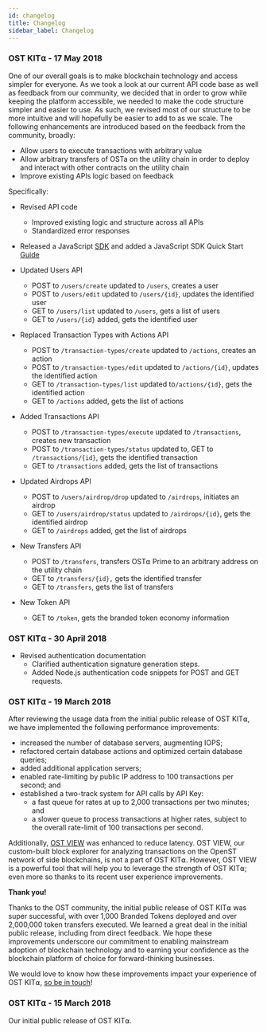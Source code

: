 ```yaml
---
id: changelog
title: Changelog
sidebar_label: Changelog
---
```


### OST KIT⍺ - 17 May 2018

One of our overall goals is to make blockchain technology and access simpler for everyone. As we took a look at our current API code base as well as feedback from our community, we decided that in order to grow while keeping the platform accessible, we needed to make the code structure simpler and easier to use. As such, we revised most of our structure to be more intuitive and will hopefully be easier to add to as we scale. The following enhancements are introduced based on the feedback from the community, broadly: 

 * Allow users to execute transactions with arbitrary value
 * Allow arbitrary transfers of OSTa on the utility chain in order to deploy and interact with other contracts on the utility chain
 * Improve existing APIs logic based on feedback

Specifically:

- Revised API code
	- Improved existing logic and structure across all APIs
	- Standardized error responses

- Released a JavaScript [SDK](https://www.npmjs.com/package/@ostdotcom/ost-sdk) and added a JavaScript SDK Quick Start [Guide](3_02_SDK_JAVASCRIPT.md)

- Updated Users API
	- POST to `/users/create` updated to `/users`, creates a user
	- POST to `/users/edit` updated to `/users/{id}`, updates the identified user 
	- GET to `/users/list` updated to `/users`, gets a list of users 
	- GET to `/users/{id}` added, gets the identified user

- Replaced Transaction Types with Actions API 
	- POST to `/transaction-types/create` updated to `/actions`, creates an action
	- POST to `/transaction-types/edit` updated to `/actions/{id}`, updates the identified action
	- GET to `/transaction-types/list` updated to`/actions/{id}`, gets the identified action
	- GET to `/actions` added, gets the list of actions

- Added Transactions API
	- POST to `/transaction-types/execute` updated to `/transactions`, creates new transaction
	- POST to `/transaction-types/status` updated to, GET to `/transactions/{id}`, gets the identified transaction
	- GET to `/transactions` added, gets the list of transactions

- Updated Airdrops API
	- POST to `/users/airdrop/drop` updated to `/airdrops`, initiates an airdrop
	- GET to `/users/airdrop/status` updated to `/airdrops/{id}`, gets the identified airdrop
	- GET to `/airdrops` added, get the list of airdrops

- New Transfers API
	- POST to `/transfers`, transfers OST⍺ Prime to an arbitrary address on the utility chain
	- GET to `/transfers/{id},` gets the identified transfer
	- GET to `/transfers`, gets the list of transfers

- New Token API
	- GET to `/token`, gets the branded token economy information


### OST KIT⍺ - 30 April 2018
- Revised authentication documentation 
	- Clarified authentication signature generation steps. 
	- Added Node.js authentication code snippets for POST and GET requests.


### OST KIT⍺ - 19 March 2018

After reviewing the usage data from the initial public release of OST KIT⍺, we have implemented the following performance improvements:

- increased the number of database servers, augmenting IOPS;
- refactored certain database actions and optimized certain database queries;
- added additional application servers;
- enabled rate-limiting by public IP address to 100 transactions per second; and
- established a two-track system for API calls by API Key:
  	- a fast queue for rates at up to 2,000 transactions per two minutes; and
	- a slower queue to process transactions at higher rates, subject to the overall rate-limit of 100 transactions per second.

Additionally, [<u>OST VIEW</u>](https://view.ost.com/) was enhanced to reduce latency. OST VIEW, our custom-built block explorer for analyzing transactions on the OpenST network of side blockchains, is not a part of OST KIT⍺. However, OST VIEW is a powerful tool that will help you to leverage the strength of OST KIT⍺; even more so thanks to its recent user experience improvements.

**Thank you!**

Thanks to the OST community, the initial public release of OST KIT⍺ was super successful, with over 1,000 Branded Tokens deployed and over 2,000,000 token transfers executed. We learned a great deal in the initial public release, including from direct feedback. We hope these improvements underscore our commitment to enabling mainstream adoption of blockchain technology and to earning your confidence as the blockchain platform of choice for forward-thinking businesses.

We would love to know how these improvements impact your experience of OST KIT⍺, [<u>so be in touch</u>](https://help.ost.com/support/discussions)!

### OST KIT⍺ - 15 March 2018

Our initial public release of OST KIT⍺.
